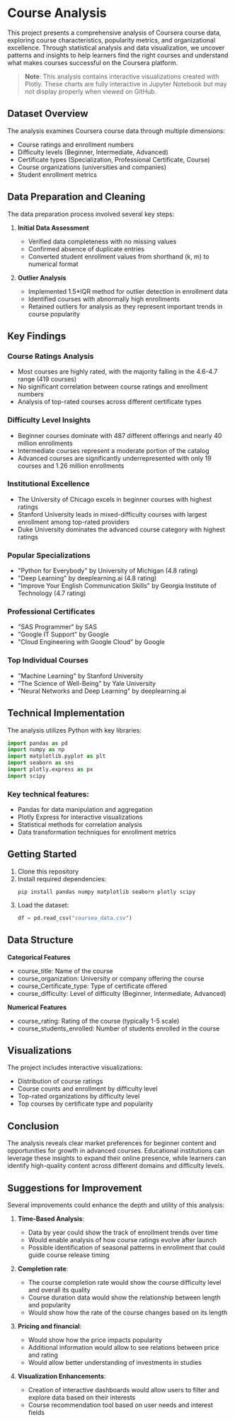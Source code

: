 # Course Analysis

This project presents a comprehensive analysis of Coursera course data, exploring course characteristics, popularity metrics, and organizational excellence. Through statistical analysis and data visualization, we uncover patterns and insights to help learners find the right courses and understand what makes courses successful on the Coursera platform.

> **Note**: This analysis contains interactive visualizations created with Plotly. These charts are fully interactive in Jupyter Notebook but may not display properly when viewed on GitHub.
## Dataset Overview

The analysis examines Coursera course data through multiple dimensions:
- Course ratings and enrollment numbers
- Difficulty levels (Beginner, Intermediate, Advanced)
- Certificate types (Specialization, Professional Certificate, Course)
- Course organizations (universities and companies)
- Student enrollment metrics

## Data Preparation and Cleaning

The data preparation process involved several key steps:

1. **Initial Data Assessment**
   - Verified data completeness with no missing values
   - Confirmed absence of duplicate entries
   - Converted student enrollment values from shorthand (k, m) to numerical format

2. **Outlier Analysis**
   - Implemented 1.5*IQR method for outlier detection in enrollment data
   - Identified courses with abnormally high enrollments
   - Retained outliers for analysis as they represent important trends in course popularity

## Key Findings

### Course Ratings Analysis
- Most courses are highly rated, with the majority falling in the 4.6-4.7 range (419 courses)
- No significant correlation between course ratings and enrollment numbers
- Analysis of top-rated courses across different certificate types

### Difficulty Level Insights
- Beginner courses dominate with 487 different offerings and nearly 40 million enrollments
- Intermediate courses represent a moderate portion of the catalog
- Advanced courses are significantly underrepresented with only 19 courses and 1.26 million enrollments

### Institutional Excellence
- The University of Chicago excels in beginner courses with highest ratings
- Stanford University leads in mixed-difficulty courses with largest enrollment among top-rated providers
- Duke University dominates the advanced course category with highest ratings

### Popular Specializations
- "Python for Everybody" by University of Michigan (4.8 rating)
- "Deep Learning" by deeplearning.ai (4.8 rating)
- "Improve Your English Communication Skills" by Georgia Institute of Technology (4.7 rating)

### Professional Certificates
- "SAS Programmer" by SAS
- "Google IT Support" by Google
- "Cloud Engineering with Google Cloud" by Google

### Top Individual Courses
- "Machine Learning" by Stanford University
- "The Science of Well-Being" by Yale University
- "Neural Networks and Deep Learning" by deeplearning.ai

## Technical Implementation

The analysis utilizes Python with key libraries:

```python
import pandas as pd
import numpy as np
import matplotlib.pyplot as plt
import seaborn as sns
import plotly.express as px
import scipy
```

### Key technical features:
- Pandas for data manipulation and aggregation
- Plotly Express for interactive visualizations
- Statistical methods for correlation analysis
- Data transformation techniques for enrollment metrics

## Getting Started

1. Clone this repository
2. Install required dependencies:
   ```
   pip install pandas numpy matplotlib seaborn plotly scipy
   ```
3. Load the dataset:
   ```python
   df = pd.read_csv("coursea_data.csv")
   ```

## Data Structure

**Categorical Features**
- course_title: Name of the course
- course_organization: University or company offering the course
- course_Certificate_type: Type of certificate offered
- course_difficulty: Level of difficulty (Beginner, Intermediate, Advanced)

**Numerical Features**
- course_rating: Rating of the course (typically 1-5 scale)
- course_students_enrolled: Number of students enrolled in the course

## Visualizations

The project includes interactive visualizations:
- Distribution of course ratings
- Course counts and enrollment by difficulty level
- Top-rated organizations by difficulty level
- Top courses by certificate type and popularity

## Conclusion

The analysis reveals clear market preferences for beginner content and opportunities for growth in advanced courses. Educational institutions can leverage these insights to expand their online presence, while learners can identify high-quality content across different domains and difficulty levels.

## Suggestions for Improvement

Several improvements could enhance the depth and utility of this analysis:

1. **Time-Based Analysis**:
   - Data by year could show the track of enrollment trends over time
   - Would enable analysis of how course ratings evolve after launch
   - Possible identification of seasonal patterns in enrollment that could guide course release timing

2. **Completion rate**:
   - The course completion rate would show the course difficulty level and overall its quality 
   - Course duration data would show the relationship between length and popularity
   - Would show how the rate of the course changes based on its length
   
3. **Pricing and financial**: 
   - Would show how the price impacts popularity
   - Additional information would allow to see relations between price and rating 
   - Would allow better understanding of investments in studies 

4. **Visualization Enhancements**:
   - Creation of interactive dashboards would allow users to filter and explore data based on their interests
   - Course recommendation tool based on user needs and interest fields
